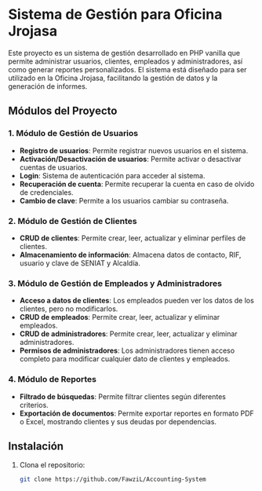 # Sistema de Gestión para Oficina Jrojasa

Este proyecto es un sistema de gestión desarrollado en PHP vanilla que permite administrar usuarios, clientes, empleados y administradores, así como generar reportes personalizados. El sistema está diseñado para ser utilizado en la Oficina Jrojasa, facilitando la gestión de datos y la generación de informes.

## Módulos del Proyecto

### 1. Módulo de Gestión de Usuarios
- **Registro de usuarios**: Permite registrar nuevos usuarios en el sistema.
- **Activación/Desactivación de usuarios**: Permite activar o desactivar cuentas de usuarios.
- **Login**: Sistema de autenticación para acceder al sistema.
- **Recuperación de cuenta**: Permite recuperar la cuenta en caso de olvido de credenciales.
- **Cambio de clave**: Permite a los usuarios cambiar su contraseña.

### 2. Módulo de Gestión de Clientes
- **CRUD de clientes**: Permite crear, leer, actualizar y eliminar perfiles de clientes.
- **Almacenamiento de información**: Almacena datos de contacto, RIF, usuario y clave de SENIAT y Alcaldía.

### 3. Módulo de Gestión de Empleados y Administradores
- **Acceso a datos de clientes**: Los empleados pueden ver los datos de los clientes, pero no modificarlos.
- **CRUD de empleados**: Permite crear, leer, actualizar y eliminar empleados.
- **CRUD de administradores**: Permite crear, leer, actualizar y eliminar administradores.
- **Permisos de administradores**: Los administradores tienen acceso completo para modificar cualquier dato de clientes y empleados.

### 4. Módulo de Reportes
- **Filtrado de búsquedas**: Permite filtrar clientes según diferentes criterios.
- **Exportación de documentos**: Permite exportar reportes en formato PDF o Excel, mostrando clientes y sus deudas por dependencias.

## Instalación

1. Clona el repositorio:
   ```bash
   git clone https://github.com/FawziL/Accounting-System
